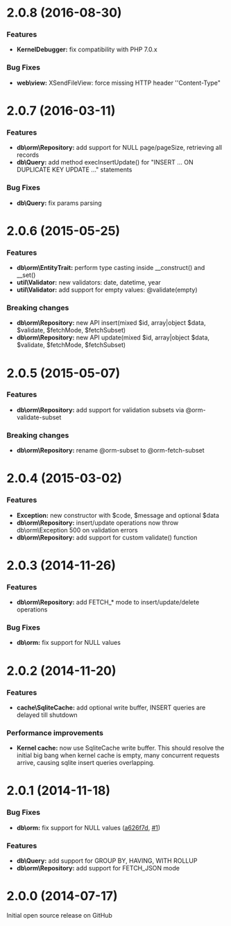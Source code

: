<a name="2.0.8"></a>
# 2.0.8 (2016-08-30)

### Features
- **KernelDebugger:** fix compatibility with PHP 7.0.x

### Bug Fixes
- **web\view:** XSendFileView: force missing HTTP header ''Content-Type"



<a name="2.0.7"></a>
# 2.0.7 (2016-03-11)

### Features
- **db\orm\Repository:** add support for NULL page/pageSize, retrieving all records
- **db\Query:** add method execInsertUpdate() for "INSERT ... ON DUPLICATE KEY UPDATE ..." statements

### Bug Fixes
- **db\Query:** fix params parsing



<a name="2.0.6"></a>
# 2.0.6 (2015-05-25)

### Features
- **db\orm\EntityTrait:** perform type casting inside __construct() and __set()
- **util\Validator:** new validators: date, datetime, year
- **util\Validator:** add support for empty values: @validate(empty)

### Breaking changes
- **db\orm\Repository:** new API insert(mixed $id, array|object $data, $validate, $fetchMode, $fetchSubset)
- **db\orm\Repository:** new API update(mixed $id, array|object $data, $validate, $fetchMode, $fetchSubset)



<a name="2.0.5"></a>
# 2.0.5 (2015-05-07)

### Features
- **db\orm\Repository:** add support for validation subsets via @orm-validate-subset

### Breaking changes
- **db\orm\Repository:** rename @orm-subset to @orm-fetch-subset



<a name="2.0.4"></a>
# 2.0.4 (2015-03-02)

### Features
- **Exception:** new constructor with $code, $message and optional $data
- **db\orm\Repository:** insert/update operations now throw db\orm\Exception 500 on validation errors
- **db\orm\Repository:** add support for custom validate() function



<a name="2.0.3"></a>
# 2.0.3 (2014-11-26)

### Features
- **db\orm\Repository:** add FETCH_* mode to insert/update/delete operations

### Bug Fixes
- **db\orm:** fix support for NULL values



<a name="2.0.2"></a>
# 2.0.2 (2014-11-20)

### Features
- **cache\SqliteCache:** add optional write buffer, INSERT queries are delayed till shutdown

### Performance improvements
- **Kernel cache:** now use SqliteCache write buffer. This should resolve the initial big bang when kernel cache is empty, many concurrent requests arrive, causing sqlite insert queries overlapping.



<a name="2.0.1"></a>
# 2.0.1 (2014-11-18)

### Bug Fixes
- **db\orm:** fix support for NULL values
  ([a626f7d](https://github.com/Metadigit/Core/commit/a626f7ddcfd94ffec268e0bb6ac992c00373c334),
   [#1](https://github.com/Metadigit/Core/issues/1))

### Features
- **db\Query:** add support for GROUP BY, HAVING, WITH ROLLUP
- **db\orm\Repository:** add support for FETCH_JSON mode



<a name="2.0.0"></a>
# 2.0.0 (2014-07-17) #
Initial open source release on GitHub
